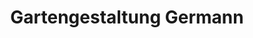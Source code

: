 ---
title: "Gartengestaltung Germann"
url: /speyer/gartengestaltung-germann/
shop: Garten-Center
---